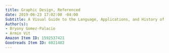 ```yaml
---
title: Graphic Design, Referenced
date: 2019-06-23 17:02:00 -04:00
Subtitle: A Visual Guide to the Language, Applications, and History of Graphic Design
Author(s):
- Bryony Gomez-Palacio
- Armin Vit
Amazon Item ID: 1592537421
Goodreads Item ID: 6021482
---
```


